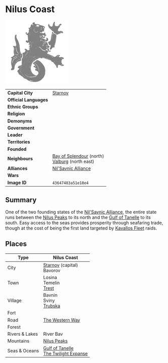 # Nilus Coast

<img src="https://raw.githubusercontent.com/jesskelsall/astarus-images/main/symbols/43647483a51e18e4.png" height="200" />

|||
| --- | --- |
| **Capital City** | [Starnov](../../../places/cities/starnov.md) | civilisation.2
| **Official Languages** | |
| **Ethnic Groups** | |
| **Religion** | |
| **Demonyms** | |
| **Government** | |
| **Leader** | |
| **Territories** | |
| **Founded** | |
| **Neighbours** | [Bay of Splendour](bay-of-splendour.md) (north)<br>[Valburg](valburg.md) (north east) |
| **Alliances** | [Nil'Savnic Alliance](../nilsavnic-alliance.md) |
| **Wars** | |
| **Image ID** | `43647483a51e18e4` |

## Summary

One of the two founding states of the [Nil'Savnic Alliance](../nilsavnic-alliance.md), the entire state runs between the [Nilus Peaks](../../../places/mountains/nilus-peaks.md) to its north and the [Gulf of Tanelle](../../../places/seas-oceans/gulf-of-tanelle.md) to its south. Easy access to the seas provides prosperity through seafaring trade, though at the cost of being the first land targeted by [Kavallos Fleet](../../kavallos-fleet/kavallos-fleet.md) raids.

## Places

| Type | Nilus Coast |
| --- | --- |
| City | [Starnov](../../../places/cities/starnov.md) (capital)<br>Bavorov |
| Town | Losina<br>Temelin<br>[Trest](../../../places/towns/trest.md) |
| Village | Bavnin<br>Sviny<br>[Trubska](../../../places/villages/trubska.md) |
| Fort | |
| Road | [The Western Way](../../../places/roads/the-western-way.md) |
| Forest | |
| Rivers & Lakes | River Bav |
| Mountains | [Nilus Peaks](../../../places/mountains/nilus-peaks.md) |
| Seas & Oceans | [Gulf of Tanelle](../../../places/seas-oceans/gulf-of-tanelle.md)<br>[The Twilight Expanse](../../../places/seas-oceans/the-twilight-expanse.md) |
